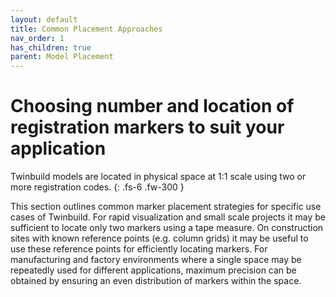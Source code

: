 ```yaml
---
layout: default
title: Common Placement Approaches
nav_order: 1
has_children: true
parent: Model Placement
---
```


# Choosing number and location of registration markers to suit your application

Twinbuild models are located in physical space at 1:1 scale using two or more registration codes.
{: .fs-6 .fw-300 }

This section outlines common marker placement strategies for specific use cases of Twinbuild. For rapid visualization and small scale projects it may be sufficient to locate only two markers using a tape measure. On construction sites with known reference points (e.g. column grids) it may be useful to use these reference points for efficiently locating markers. For manufacturing and factory environments where a single space may be repeatedly used for different applications, maximum precision can be obtained by ensuring an even distribution of markers within the space.
